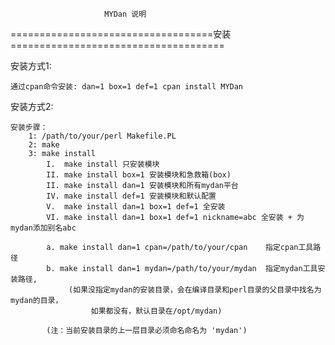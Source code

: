                          MYDan 说明


===================================安装=====================================

安装方式1:

    通过cpan命令安装: dan=1 box=1 def=1 cpan install MYDan

安装方式2:

    安装步骤：
        1: /path/to/your/perl Makefile.PL
        2: make
        3: make install
            I.  make install 只安装模块
            II. make install box=1 安装模块和急救箱(box)
            II. make install dan=1 安装模块和所有mydan平台
            IV. make install def=1 安装模块和默认配置
            V.  make install dan=1 box=1 def=1 全安装
            VI. make install dan=1 box=1 def=1 nickname=abc 全安装 + 为mydan添加别名abc

            a. make install dan=1 cpan=/path/to/your/cpan    指定cpan工具路径
            b. make install dan=1 mydan=/path/to/your/mydan  指定mydan工具安装路径,
                 (如果没指定mydan的安装目录，会在编译目录和perl目录的父目录中找名为mydan的目录，
                      如果都没有，默认目录在/opt/mydan)

            (注：当前安装目录的上一层目录必须命名命名为 'mydan')
